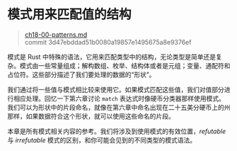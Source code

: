 # 模式用来匹配值的结构

> [ch18-00-patterns.md](https://github.com/rust-lang/book/blob/master/second-edition/src/ch18-00-patterns.md)
> <br>
> commit 3d47ebddad51b0080a19857e1495675a8e9376ef

模式是 Rust 中特殊的语法，它用来匹配类型中的结构，无论类型是简单还是复杂。模式由一些常量组成；解构数组、枚举、结构体或者是元组；变量、通配符和占位符。这些部分描述了我们要处理的数据的“形状”。

我们通过将一些值与模式相比较来使用它。如果模式匹配这些值，我们对值部分进行相应处理。回忆一下第六章讨论 `match` 表达式时像硬币分类器那样使用模式。我们可以为形状中的片段命名，就像在第六章中命名出现在二十五美分硬币上的州那样，如果数据符合这个形状，就可以使用这些命名的片段。

本章是所有模式相关内容的参考。我们将涉及到使用模式的有效位置，*refutable* 与 *irrefutable* 模式的区别，和你可能会见到的不同类型的模式语法。
